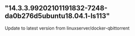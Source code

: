 ## "14.3.3.99202101191832-7248-da0b276d5ubuntu18.04.1-ls113"
Update to latest version from linuxserver/docker-qbittorrent
 

